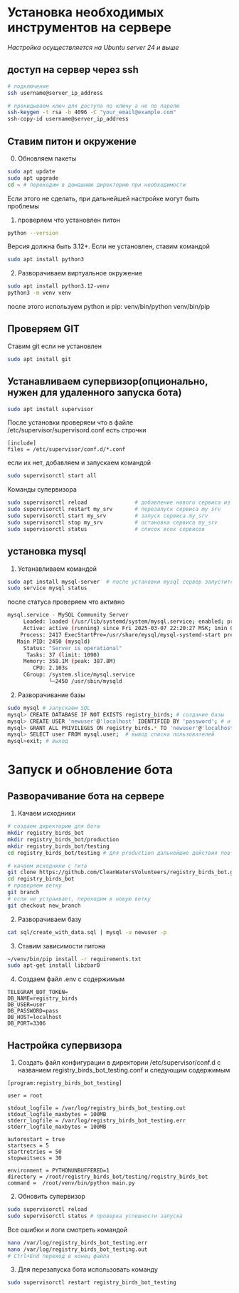 # Установка необходимых инструментов на сервере
*Настройка осуществляется на Ubuntu server 24 и выше*

## доступ на сервер через ssh

```sh
# подключение
ssh username@server_ip_address

# прокидываем ключ для доступа по ключу а не по паролю
ssh-keygen -t rsa -b 4096 -C "your_email@example.com"
ssh-copy-id username@server_ip_address

```

## Ставим питон и окружение

0. Обновляем пакеты
```sh
sudo apt update
sudo apt upgrade
cd ~ # переходим в домашнюю директорию при необходимости
```
Если этого не сделать, при дальнейшей настройке могут быть проблемы

1. проверяем что установлен питон
```sh
python --version
```
Версия должна быть 3.12+. Если не установлен, ставим командой
```sh
sudo apt install python3
```

2. Разворачиваем виртуальное окружение
```sh
sudo apt install python3.12-venv
python3 -m venv venv
```
после этого используем python и pip:
venv/bin/python
venv/bin/pip

## Проверяем GIT

Ставим git если не установлен
```sh
sudo apt install git
```

## Устанавливаем супервизор(опционально, нужен для удаленного запуска бота)

```sh
sudo apt install supervisor
```
После установки проверяем что в файле /etc/supervisor/supervisord.conf есть строчки 
```
[include]
files = /etc/supervisor/conf.d/*.conf
```
если их нет, добавляем и запускаем командой
```sh
sudo supervisorctl start all
```
Команды супервизора
```sh
sudo supervisorctl reload  				# добавление нового сервиса из конфига 
sudo supervisorctl restart my_srv       # перезапуск сервиса my_srv
sudo supervisorctl start my_srv         # запуск сервиса my_srv
sudo supervisorctl stop my_srv          # остановка сервиса my_srv
sudo supervisorctl status               # список всех сервисов
```

## установка mysql

1. Устанавливаем командой
```sh
sudo apt install mysql-server  # после установки mysql сервер запустится автоматически
sudo service mysql status
```
после статуса проверяем что активно
```sh
mysql.service - MySQL Community Server
     Loaded: loaded (/usr/lib/systemd/system/mysql.service; enabled; preset: enabled)
     Active: active (running) since Fri 2025-03-07 22:20:27 MSK; 1min 0s ago
    Process: 2417 ExecStartPre=/usr/share/mysql/mysql-systemd-start pre (code=exited, status=0/SUCCESS)
   Main PID: 2450 (mysqld)
     Status: "Server is operational"
      Tasks: 37 (limit: 1090)
     Memory: 358.1M (peak: 387.8M)
        CPU: 2.103s
     CGroup: /system.slice/mysql.service
             └─2450 /usr/sbin/mysqld

```

2. Разворачивание базы
```sh
sudo mysql # запускаем SQL
mysql> CREATE DATABASE IF NOT EXISTS registry_birds; # создание базы
mysql> CREATE USER 'newuser'@'localhost' IDENTIFIED BY 'password'; # и создаем нового пользователя
mysql> GRANT ALL PRIVILEGES ON registry_birds.* TO 'newuser'@'localhost'; # разрешаем полный доступ к базе
mysql> SELECT user FROM mysql.user;  # вывод списка пользователей
mysql>exit; # выход
```

# Запуск и обновление бота

## Разворачивание бота на сервере
1. Качаем исходники
```sh
# создаем директорию для бота
mkdir registry_birds_bot
mkdir registry_birds_bot/production
mkdir registry_birds_bot/testing
cd registry_birds_bot/testing # для production дальнейшие действия повторяются

# качаем исходники с гита
git clone https://github.com/CleanWatersVolunteers/registry_birds_bot.git
cd registry_birds_bot
# проверяем ветку
git branch
# если не устраивает, переходим в новую ветку
git checkout new_branch
```
2. Разворачиваем базу
```sh
cat sql/create_with_data.sql | mysql -u newuser -p
```
3. Ставим зависимости питона
```sh
~/venv/bin/pip install -r requirements.txt
sudo apt-get install libzbar0
```
4. Создаем файл .env с содержимым
```
TELEGRAM_BOT_TOKEN=
DB_NAME=registry_birds
DB_USER=user
DB_PASSWORD=pass
DB_HOST=localhost
DB_PORT=3306
```

## Настройка супервизора

1. Создать файл конфигурации в директории /etc/supervisor/conf.d с названием registry_birds_bot_testing.conf и следующим содержимым
```
[program:registry_birds_bot_testing]

user = root 

stdout_logfile = /var/log/registry_birds_bot_testing.out
stdout_logfile_maxbytes = 100MB
stderr_logfile = /var/log/registry_birds_bot_testing.err
stderr_logfile_maxbytes = 100MB

autorestart = true
startsecs = 5
startretries = 50
stopwaitsecs = 30

environment = PYTHONUNBUFFERED=1
directory = /root/registry_birds_bot/testing/registry_birds_bot               
command =  /root/venv/bin/python main.py
```
2. Обновить супервизор
```sh
sudo supervisorctl reload
sudo supervisorctl status # проверка успешности запуска
```
Все ошибки и логи смотреть командой
```sh
nano /var/log/registry_birds_bot_testing.err
nano /var/log/registry_birds_bot_testing.out
# Ctrl+End переход в конец файла
```

3. Для перезапуска бота использовать команду
```sh
sudo supervisorctl restart registry_birds_bot_testing
```
